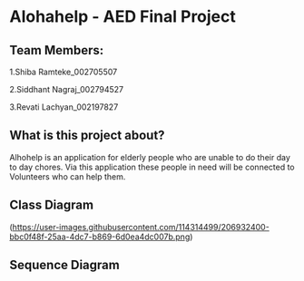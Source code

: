 Alohahelp - AED Final Project 
================================


Team Members:
-------------

1.Shiba Ramteke_002705507 

2.Siddhant Nagraj_002794527 

3.Revati Lachyan_002197827

What is this project about?
---------------------------
Alhohelp is an application for elderly people who are unable to do their day to day chores. Via this application these people in need will be connected to Volunteers who can help them.


Class Diagram
-------------
(https://user-images.githubusercontent.com/114314499/206932400-bbc0f48f-25aa-4dc7-b869-6d0ea4dc007b.png)


Sequence Diagram
----------------
